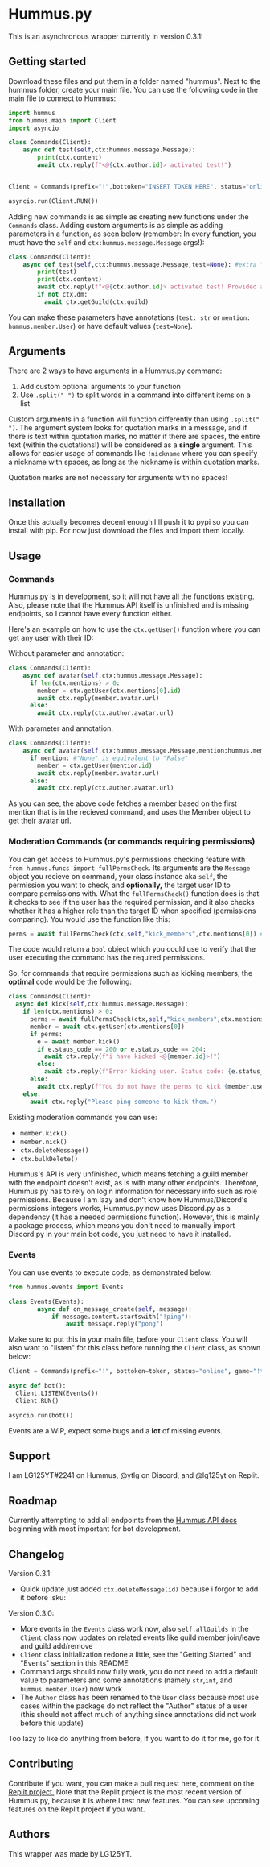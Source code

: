 # Hummus.py

This is an asynchronous wrapper currently in version 0.3.1!

## Getting started

Download these files and put them in a folder named "hummus". Next to the hummus folder, create your main file. You can use the following code in the main file to connect to Hummus:
```py
import hummus
from hummus.main import Client
import asyncio

class Commands(Client):
    async def test(self,ctx:hummus.message.Message):
        print(ctx.content)
        await ctx.reply(f"<@{ctx.author.id}> activated test!")


Client = Commands(prefix="!",bottoken="INSERT TOKEN HERE", status="online", game="!test")

asyncio.run(Client.RUN())
```

Adding new commands is as simple as creating new functions under the `Commands` class. Adding custom arguments is as simple as adding parameters in a function, as seen below (remember: In every function, you must have the `self` and `ctx:hummus.message.Message` args!):

```py
class Commands(Client):
    async def test(self,ctx:hummus.message.Message,test=None): #extra "test" arg
        print(test)
        print(ctx.content)
        await ctx.reply(f"<@{ctx.author.id}> activated test! Provided args: {test}")
        if not ctx.dm:
          await ctx.getGuild(ctx.guild)
```

You can make these parameters have annotations (`test: str` or `mention: hummus.member.User`) or have default values (`test=None`).

## Arguments

There are 2 ways to have arguments in a Hummus.py command:
1. Add custom optional arguments to your function
2. Use `.split(" ")` to split words in a command into different items on a list

Custom arguments in a function will function differently than using `.split(" ")`. The argument system looks for quotation marks in a message, and if there is text within quotation marks, no matter if there are spaces, the entire text (within the quotations!) will be considered as a **single** argument. This allows for easier usage of commands like `!nickname` where you can specify a nickname with spaces, as long as the nickname is within quotation marks.

Quotation marks are not necessary for arguments with no spaces!

## Installation

Once this actually becomes decent enough I'll push it to pypi so you can install with pip. For now just download the files and import them locally.

## Usage

### Commands

Hummus.py is in development, so it will not have all the functions existing. Also, please note that the Hummus API itself is unfinished and is missing endpoints, so I cannot have every function either.

Here's an example on how to use the `ctx.getUser()` function where you can get any user with their ID:

Without parameter and annotation:
```py
class Commands(Client):
    async def avatar(self,ctx:hummus.message.Message):
      if len(ctx.mentions) > 0:
        member = ctx.getUser(ctx.mentions[0].id)
        await ctx.reply(member.avatar.url)
      else:
        await ctx.reply(ctx.author.avatar.url)
```

With parameter and annotation:
```py
class Commands(Client):
    async def avatar(self,ctx:hummus.message.Message,mention:hummus.member.User=None):
      if mention: #"None" is equivalent to "False"
        member = ctx.getUser(mention.id)
        await ctx.reply(member.avatar.url)
      else:
        await ctx.reply(ctx.author.avatar.url)
```

As you can see, the above code fetches a member based on the first mention that is in the recieved command, and uses the Member object to get their avatar url.

### Moderation Commands (or commands requiring permissions)

You can get access to Hummus.py's permissions checking feature with `from hummus.funcs import fullPermsCheck`. Its arguments are the `Message` object you recieve on command, your class instance aka `self`, the permission you want to check, and **optionally,** the target user ID to compare permissions with. What the `fullPermsCheck()` function does is that it checks to see if the user has the required permission, and it also checks whether it has a higher role than the target ID when specified (permissions comparing). You would use the function like this:

```py
perms = await fullPermsCheck(ctx,self,"kick_members",ctx.mentions[0]) #assume this is in a command function
```

The code would return a `bool` object which you could use to verify that the user executing the command has the required permissions.

So, for commands that require permissions such as kicking members, the **optimal** code would be the following:

```py
class Commands(Client):
  async def kick(self,ctx:hummus.message.Message):
    if len(ctx.mentions) > 0:
      perms = await fullPermsCheck(ctx,self,"kick_members",ctx.mentions[0])
      member = await ctx.getUser(ctx.mentions[0])
      if perms:
        e = await member.kick()
        if e.staus_code == 200 or e.status_code == 204:
          await ctx.reply(f"i have kicked <@{member.id}>!")
        else:
          await ctx.reply(f"Error kicking user. Status code: {e.status_code}")
      else:
        await ctx.reply(f"You do not have the perms to kick {member.user.username}!")
    else:
      await ctx.reply("Please ping someone to kick them.")
```

Existing moderation commands you can use:
- `member.kick()`
- `member.nick()`
- `ctx.deleteMessage()`
- `ctx.bulkDelete()`

Hummus's API is very unfinished, which means fetching a guild member with the endpoint doesn't exist, as is with many other endpoints. Therefore, Hummus.py has to rely on login information for necessary info such as role permissions. Because I am lazy and don't know how Hummus/Discord's permissions integers works, Hummus.py now uses Discord.py as a dependency (it has a needed permissions function). However, this is mainly a package process, which means you don't need to manually import Discord.py in your main bot code, you just need to have it installed.

### Events

You can use events to execute code, as demonstrated below.

```py
from hummus.events import Events

class Events(Events):
        async def on_message_create(self, message):
            if message.content.startswith("!ping"):
                await message.reply("pong")
```

Make sure to put this in your main file, before your `Client` class. You will also want to "listen" for this class before running the `Client` class, as shown below:

```py
Client = Commands(prefix="!", bottoken=token, status="online", game="!test")

async def bot():
  Client.LISTEN(Events())
  Client.RUN()

asyncio.run(bot())
```

Events are a WIP, expect some bugs and a **lot** of missing events.

## Support
I am LG125YT#2241 on Hummus, @ytlg on Discord, and @lg125yt on Replit.

## Roadmap
Currently attempting to add all endpoints from the [Hummus API docs](https://hummus.sys42.net/developers/docs/intro) beginning with most important for bot development.

## Changelog

Version 0.3.1:
- Quick update just added `ctx.deleteMessage(id)` because i forgor to add it before :sku:

Version 0.3.0:
- More events in the `Events` class work now, also `self.allGuilds` in the `Client` class now updates on related events like guild member join/leave and guild add/remove
- `Client` class initialization redone a little, see the "Getting Started" and "Events" section in this README
- Command args should now fully work, you do not need to add a default value to parameters and some annotations (namely `str`,`int`, and `hummus.member.User`) now work
- The `Author` class has been renamed to the `User` class because most use cases within the package do not reflect the "Author" status of a user (this should not affect much of anything since annotations did not work before this update)


Too lazy to like do anything from before, if you want to do it for me, go for it.

## Contributing
Contribute if you want, you can make a pull request here, comment on the [Replit project.](https://replit.com/@LG125YT/Classes-or-something-ig#main.py) Note that the Replit project is the most recent version of Hummus.py, because it is where I test new features. You can see upcoming features on the Replit project if you want.

## Authors
This wrapper was made by LG125YT.